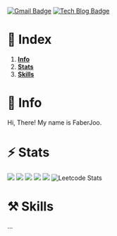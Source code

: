 [![Gmail Badge](https://img.shields.io/badge/Gmail-d14836?style=flat-square&logo=Gmail&logoColor=white&link=mailto:sjdk0805@gmail.com)](mailto:sjdk0805@gmail.com)
[![Tech Blog Badge](http://img.shields.io/badge/-Tech%20blog-black?style=flat-square&logo=github&link=[https://until.blog/@faberjoo/)](https://until.blog/@faberjoo/)

# 🔖 Index

1. [**Info**](https://github.com/FaberJoo#-info)
2. [**Stats**](https://github.com/FaberJoo#-stats)
3. [**Skills**](https://github.com/FaberJoo#-skills)

# 👋 Info
Hi, There!
My name is FaberJoo.

# ⚡ Stats

![](http://github-profile-summary-cards.vercel.app/api/cards/profile-details?username=faberjoo)
![](http://github-profile-summary-cards.vercel.app/api/cards/repos-per-language?username=faberjoo)
![](http://github-profile-summary-cards.vercel.app/api/cards/most-commit-language?username=faberjoo)
![](http://github-profile-summary-cards.vercel.app/api/cards/stats?username=faberjoo)
![](http://github-profile-summary-cards.vercel.app/api/cards/productive-time?username=faberjoo&utcOffset=8)
![Leetcode Stats](https://leetcard.jacoblin.cool/FaberJoo)

# ⚒ Skills
...


<!---
Faber-Joo/Faber-Joo is a ✨ special ✨ repository because its `README.md` (this file) appears on your GitHub profile.
You can click the Preview link to take a look at your changes.
--->
